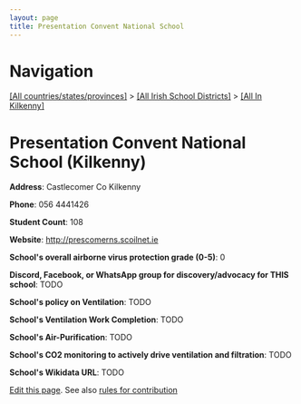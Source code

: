 ```yaml
---
layout: page
title: Presentation Convent National School
---
```

# Navigation

[[All countries/states/provinces]](../../..) > [[All Irish School Districts]](../..) > [[All In Kilkenny]](..)

# Presentation Convent National School (Kilkenny)

**Address**: Castlecomer Co Kilkenny

**Phone**: 056 4441426

**Student Count**: 108

**Website**: <http://prescomerns.scoilnet.ie>

**School's overall airborne virus protection grade (0-5)**: 0

**Discord, Facebook, or WhatsApp group for discovery/advocacy for THIS school**: TODO

**School's policy on Ventilation**: TODO

**School's Ventilation Work Completion**: TODO

**School's Air-Purification**: TODO

**School's CO2 monitoring to actively drive ventilation and filtration**: TODO

**School's Wikidata URL**: TODO


[Edit this page](https://github.com/ventilate-schools/Ireland/edit/main/./Kilkenny/Presentation_Convent_National_School.md). See also [rules for contribution](../../../contribution-rules/)